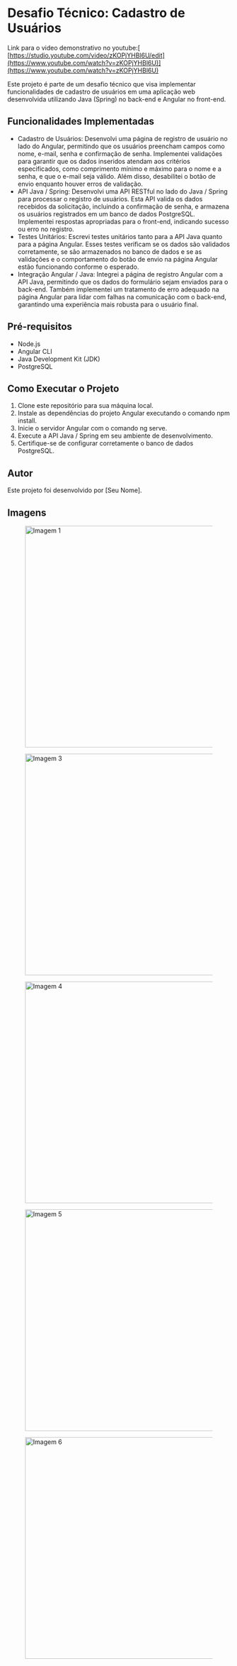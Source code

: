 <!DOCTYPE html>
<html lang="en">
<head>
  <meta charset="UTF-8">
  <meta name="viewport" content="width=device-width, initial-scale=1.0">
 
</head>
<body>
  <h1>Desafio Técnico: Cadastro de Usuários</h1>
 

Link para o video demonstrativo no youtube:[ [https://studio.youtube.com/video/zKOPjYHBl6U/edit](https://www.youtube.com/watch?v=zKOPjYHBl6U)](https://www.youtube.com/watch?v=zKOPjYHBl6U)
 

  
  <p>Este projeto é parte de um desafio técnico que visa implementar funcionalidades de cadastro de usuários em uma aplicação web desenvolvida utilizando Java (Spring) no back-end e Angular no front-end.</p>
  <h2>Funcionalidades Implementadas</h2>
  <ul>
    <li>Cadastro de Usuários: Desenvolvi uma página de registro de usuário no lado do Angular, permitindo que os usuários preencham campos como nome, e-mail, senha e confirmação de senha. Implementei validações para garantir que os dados inseridos atendam aos critérios especificados, como comprimento mínimo e máximo para o nome e a senha, e que o e-mail seja válido. Além disso, desabilitei o botão de envio enquanto houver erros de validação.</li>
    <li>API Java / Spring: Desenvolvi uma API RESTful no lado do Java / Spring para processar o registro de usuários. Esta API valida os dados recebidos da solicitação, incluindo a confirmação de senha, e armazena os usuários registrados em um banco de dados PostgreSQL. Implementei respostas apropriadas para o front-end, indicando sucesso ou erro no registro.</li>
    <li>Testes Unitários: Escrevi testes unitários tanto para a API Java quanto para a página Angular. Esses testes verificam se os dados são validados corretamente, se são armazenados no banco de dados e se as validações e o comportamento do botão de envio na página Angular estão funcionando conforme o esperado.</li>
    <li>Integração Angular / Java: Integrei a página de registro Angular com a API Java, permitindo que os dados do formulário sejam enviados para o back-end. Também implementei um tratamento de erro adequado na página Angular para lidar com falhas na comunicação com o back-end, garantindo uma experiência mais robusta para o usuário final.</li>
  </ul>
  <h2>Pré-requisitos</h2>
  <ul>
    <li>Node.js</li>
    <li>Angular CLI</li>
    <li>Java Development Kit (JDK)</li>
    <li>PostgreSQL</li>
  </ul>
  <h2>Como Executar o Projeto</h2>
  <ol>
    <li>Clone este repositório para sua máquina local.</li>
    <li>Instale as dependências do projeto Angular executando o comando npm install.</li>
    <li>Inicie o servidor Angular com o comando ng serve.</li>
    <li>Execute a API Java / Spring em seu ambiente de desenvolvimento.</li>
    <li>Certifique-se de configurar corretamente o banco de dados PostgreSQL.</li>
  </ol>
  <h2>Autor</h2>
  <p>Este projeto foi desenvolvido por [Seu Nome].</p>
  <h2>Imagens</h2>
  <figure>
    <img src="https://i.ibb.co/y6PBg34/image1.png" alt="Imagem 1" style="width: 500px; height: auto;"> 
  </figure>
  <figure>
    <img src="https://i.ibb.co/r2m6kcW/image3.png" alt="Imagem 3" style="width: 500px; height: auto;"> 
  </figure>
  <figure>
    <img src="https://i.ibb.co/PrFMV0F/image4.png" alt="Imagem 4" style="width: 500px; height: auto;"> 
  </figure>
  <figure>
    <img src="https://i.ibb.co/Gvmqsnf/image5.png" alt="Imagem 5" style="width: 500px; height: auto;"> 
  </figure>
  <figure>
    <img src="https://i.ibb.co/sFTKSHC/image6.png" alt="Imagem 6" style="width: 500px; height: auto;"> 
  </figure>
</body>
</html>
